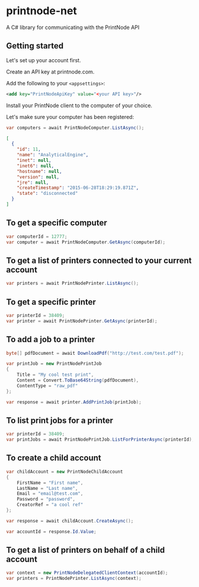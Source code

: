 # printnode-net
A C# library for communicating with the PrintNode API

## Getting started
Let's set up your account first.

Create an API key at printnode.com.

Add the following to your `<appsettings>`:
```xml
<add key="PrintNodeApiKey" value="<your API key>"/>
```

Install your PrintNode client to the computer of your choice.

Let's make sure your computer has been registered:

```csharp
var computers = await PrintNodeComputer.ListAsync();
```

```json
[
  {
    "id": 11,
    "name": "AnalyticalEngine",
    "inet": null,
    "inet6": null,
    "hostname": null,
    "version": null,
    "jre": null,
    "createTimestamp": "2015-06-28T18:29:19.871Z",
    "state": "disconnected"
  }
]
```

## To get a specific computer
```csharp
var computerId = 12777;
var computer = await PrintNodeComputer.GetAsync(computerId);
```

## To get a list of printers connected to your current account
```csharp
var printers = await PrintNodePrinter.ListAsync();
```

## To get a specific printer
```csharp
var printerId = 38409;
var printer = await PrintNodePrinter.GetAsync(printerId);
```

## To add a job to a printer
```csharp
byte[] pdfDocument = await DownloadPdf("http://test.com/test.pdf");

var printJob = new PrintNodePrintJob
{
    Title = "My cool test print",
    Content = Convert.ToBase64String(pdfDocument),
    ContentType = "raw_pdf"
};

var response = await printer.AddPrintJob(printJob);
```

## To list print jobs for a printer
```csharp
var printerId = 38409;
var printJobs = await PrintNodePrintJob.ListForPrinterAsync(printerId);
```

## To create a child account
```csharp
var childAccount = new PrintNodeChildAccount
{
	FirstName = "First name",
	LastName = "Last name",
	Email = "email@test.com",
	Password = "password",
	CreatorRef = "a cool ref"
};

var response = await childAccount.CreateAsync();

var accountId = response.Id.Value;
```

## To get a list of printers on behalf of a child account
```csharp
var context = new PrintNodeDelegatedClientContext(accountId);
var printers = PrintNodePrinter.ListAsync(context);
```